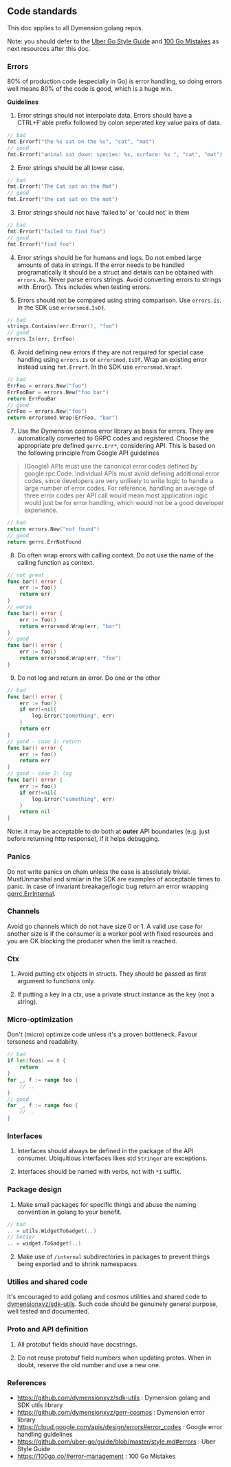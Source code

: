
## Code standards

This doc applies to all Dymension golang repos.

Note: you should defer to the [Uber Go Style Guide](https://github.com/uber-go/guide/blob/master/style.md) and [100 Go Mistakes](https://100go.co/#error-management) as next resources after this doc.

### Errors

80% of production code (especially in Go) is error handling, so doing errors well means 80% of the code is good, which is a huge win.

**Guidelines**

1. Error strings should not interpolate data. Errors should have a CTRL+F'able prefix followed by colon seperated key value pairs of data.

```go
// bad
fmt.Errorf("the %s sat on the %s", "cat", "mat")
// good
fmt.Errorf("animal sat down: species: %s, surface: %s ", "cat", "mat")
```

2. Error strings should be all lower case.

```go
// bad
fmt.Errorf("The Cat sat on the Mat")
// good
fmt.Errorf("the cat sat on the mat")
```

3. Error strings should not have 'failed to' or 'could not' in them

```go
// bad
fmt.Errorf("failed to find foo")
// good
fmt.Errorf("find foo")
```

4. Error strings should be for humans and logs. Do not embed large amounts of data in strings. If the error needs to be handled programatically it should be a struct and details can be obtained with `errors.As`. Never parse errors strings. Avoid converting errors to strings with .Error(). This includes when testing errors.



5. Errors should not be compared using string comparison. Use `errors.Is`. In the SDK use `errorsmod.IsOf`.

```go
// bad
strings.Contains(err.Error(), "foo")
// good
errors.Is(err, ErrFoo)
```

6. Avoid defining new errors if they are not required for special case handling using `errors.Is` or `errorsmod.IsOf`. Wrap an existing error instead using `fmt.Errorf`. In the SDK use `errorsmod.Wrapf`.

```go
// bad
ErrFoo = errors.New("foo")
ErrFooBar = errors.New("foo bar")
return ErrFooBar
// good
ErrFoo = errors.New("foo")
return errorsmod.Wrap(ErrFoo, "bar")
```

7. Use the Dymension cosmos error library as basis for errors. They are automatically converted to GRPC codes and registered. Choose the appropriate pre defined `gerrc.Err*`, considering API. This is based on the following principle from Google API guidelines

>(Google) APIs must use the canonical error codes defined by google.rpc.Code. Individual APIs must avoid defining additional error codes, since developers are very unlikely to write logic to handle a large number of error codes. For reference, handling an average of three error codes per API call would mean most application logic would just be for error handling, which would not be a good developer experience.

```go
// bad
return errors.New("not found")
// good
return gerrc.ErrNotFound
```

8. Do often wrap errors with calling context. Do not use the name of the calling function as context.

```go
// not great
func bar() error {
    err := foo()
    return err
}
// worse
func bar() error {
    err := foo()
    return errorsmod.Wrap(err, "bar")
}
// good
func bar() error {
    err := foo()
    return errorsmod.Wrap(err, "foo")
}
```

9. Do not log and return an error. Do one or the other

```go
// bad
func bar() error {
    err := foo()
    if err!=nil{
        log.Error("something", err)
    }
    return err
}
// good - case 1: return
func bar() error {
    err := foo()
    return err
}
// good - case 2: log
func bar() error {
    err := foo()
    if err!=nil{
        log.Error("something", err)
    }
    return nil
}
```

Note: it may be acceptable to do both at **outer** API boundaries (e.g. just before returning http response), if it helps debugging.

### Panics

Do not write panics on chain unless the case is absolutely trivial. MustUnmarshal and similar in the SDK are examples of acceptable times to panic. In case of invariant breakage/logic bug return an error wrapping [gerrc.ErrInternal](https://pkg.go.dev/github.com/dymensionxyz/gerr-cosmos@v1.0.0/gerrc#pkg-variables).

### Channels

Avoid go channels which do not have size 0 or 1. A valid use case for another size is if the consumer is a worker pool with fixed resources and you are OK blocking the producer when the limit is reached.

### Ctx

1. Avoid putting ctx objects in structs. They should be passed as first argument to functions only.


2. If putting a key in a ctx, use a private struct instance as the key (not a string).

### Micro-optimization

Don't (micro) optimize code unless it's a proven bottleneck. Favour terseness and readabilty.

```go
// bad
if len(foos) == 0 {
    return
}
for _, f := range foo {
    // ..
}
// good
for _, f := range foo {
    // ..
}
```

### Interfaces

1. Interfaces should always be defined in the package of the API consumer. Ubiquitious interfaces likes std `Stringer` are exceptions.


2. Interfaces should be named with verbs, not with `*I` suffix.

### Package design

1. Make small packages for specific things and abuse the naming convention in golang to your benefit.

```go
// bad
.. = utils.WidgetToGadget(..)
// better
.. = widget.ToGadget(..)
```

2. Make use of `/internal` subdirectories in packages to prevent things being exported and to shrink namespaces

### Utilies and shared code

It's encouraged to add golang and cosmos utilities and shared code to [dymensionxyz/sdk-utils](https://github.com/dymensionxyz/sdk-utils). Such code should be genuinely general purpose, well tested and documented.

### Proto and API definition

1. All protobuf fields should have docstrings. 

2. Do not reuse protobuf field numbers when updating protos. When in doubt, reserve the old number and use a new one.

### References

- https://github.com/dymensionxyz/sdk-utils : Dymension golang and SDK utils library
- https://github.com/dymensionxyz/gerr-cosmos : Dymension error library
- https://cloud.google.com/apis/design/errors#error_codes : Google error handling guidelines
- https://github.com/uber-go/guide/blob/master/style.md#errors : Uber Style Guide
- https://100go.co/#error-management : 100 Go Mistakes